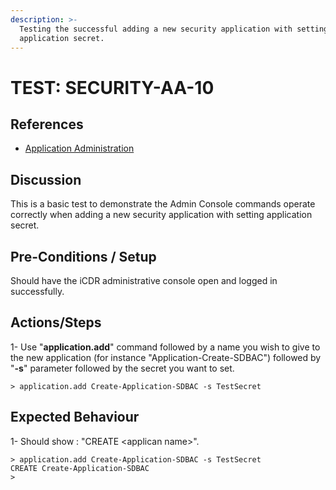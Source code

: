 ```yaml
---
description: >-
  Testing the successful adding a new security application with setting
  application secret.
---
```


# TEST: SECURITY-AA-10

## References

* [Application Administration](./)

## Discussion

This is a basic test to demonstrate the Admin Console commands operate correctly when adding a new security application with setting application secret.

## Pre-Conditions / Setup

Should have the iCDR administrative console open and logged in successfully.

## Actions/Steps

1- Use "**application.add**" command followed by a name you wish to give to the new application \(for instance "Application-Create-SDBAC"\) followed by  "**-s**" parameter followed by the secret you want to set.

```text
> application.add Create-Application-SDBAC -s TestSecret
```

## Expected Behaviour

1- Should show : "CREATE &lt;applican name&gt;".

```text
> application.add Create-Application-SDBAC -s TestSecret
CREATE Create-Application-SDBAC
>
```

